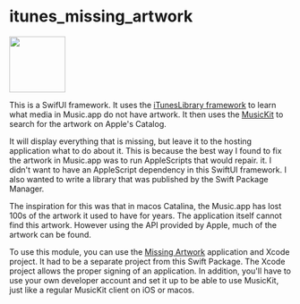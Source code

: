 # itunes_missing_artwork
<img src="https://raw.github.com/bolsinga/MissingArt/main/MissingArt/Assets.xcassets/AppIcon.appiconset/Icon.png" width="100">

This is a SwifUI framework. It uses the [iTunesLibrary framework](https://developer.apple.com/documentation/ituneslibrary) to learn what media in Music.app do not have artwork. It then uses the [MusicKit](https://developer.apple.com/documentation/MusicKit/) to search for the artwork on Apple's Catalog.

It will display everything that is missing, but leave it to the hosting application what to do about it. This is because the best way I found to fix the artwork in Music.app was to run AppleScripts that would repair. it. I didn't want to have an AppleScript dependency in this SwiftUI framework. I also wanted to write a library that was published by the Swift Package Manager. 

The inspiration for this was that in macos Catalina, the Music.app has lost 100s of the artwork it used to have for years. The application itself cannot find this artwork. However using the API provided by Apple, much of the artwork can be found. 

To use this module, you can use the [Missing Artwork](https://github.com/bolsinga/MissingArt) application and Xcode project. It had to be a separate project from this Swift Package. The Xcode project allows the proper signing of an application. In addition, you'll have to use your own developer account and set it up to be able to use MusicKit, just like a regular MusicKit client on iOS or macos.
